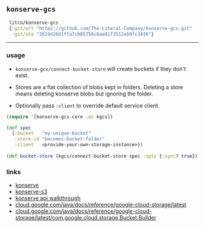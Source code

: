 ## `konserve-gcs`

```clojure
 litco/konserve-gcs
 {:git/url "https://github.com/The-Literal-Company/konserve-gcs.git"
  :git/sha "2614d26d1ffa7cb05756c6ae81f3512ab9fc3436"}
```

<hr>

### usage

+ `konserve-gcs/connect-bucket-store` will create buckets if they don't exist. 

+ Stores are a flat collection of blobs kept in folders. Deleting a store means deleting konserve blobs but ignoring the folder.

+ Optionally pass `:client` to override default service client.

```clojure
(require '[konserve-gcs.core :as kgcs])

(def spec
  {:bucket   "my-unique-bucket"
   :store-id "becomes-bucket-folder"
   :client   <provide-your-own-storage-instance>})
   
(def bucket-store (kgcs/connect-bucket-store spec :opts {:sync? true}))
```

### links
+ [konserve](https://github.com/replikativ/konserve)
+ [konserve-s3](https://github.com/replikativ/konserve-s3)
+ [konserve api walkthrough](https://github.com/replikativ/konserve/blob/main/doc/api-walkthrough.md)
+ [cloud.google.com/java/docs/reference/google-cloud-storage/latest](https://cloud.google.com/java/docs/reference/google-cloud-storage/latest/com.google.cloud.storage.Storage)
+ [cloud.google.com/java/docs/reference/google-cloud-storage/latest/com.google.cloud.storage.Bucket.Builder](https://cloud.google.com/java/docs/reference/google-cloud-storage/latest/com.google.cloud.storage.Bucket.Builder)
